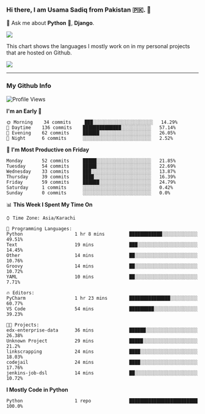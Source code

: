 ### Hi there, I am Usama Sadiq from Pakistan 🇵🇰. 👋

💬 Ask me about **Python** 🐍, **Django**. <!-- , Testing, Docker, Jenkins Automation, -->

<!--  
🗣 I love to talk about
  - Automating day-to-day stuff using Python
  - **Urdu Literature** 📚, **Anime** 💻, **Manga** 📜, **Light Novels** 📜, **Comics** 📱.  
-->

<img align="center" src="https://github-readme-stats.vercel.app/api?username=UsamaSadiq&custom_title=My Stats&show_icons=true&theme=dark&count_private=true&include_all_commits=true" />

This chart shows the languages I mostly work on in my personal projects that are hosted on Github.

<img align="center" src="https://github-readme-stats.vercel.app/api/top-langs/?username=UsamaSadiq&langs_count=10&layout=compact" />

--- 
### My Github Info
<!--START_SECTION:waka-->
![Profile Views](http://img.shields.io/badge/Profile%20Views-152-blue)

**I'm an Early 🐤** 

```text
🌞 Morning    34 commits     ███░░░░░░░░░░░░░░░░░░░░░░   14.29% 
🌆 Daytime    136 commits    ██████████████░░░░░░░░░░░   57.14% 
🌃 Evening    62 commits     ██████░░░░░░░░░░░░░░░░░░░   26.05% 
🌙 Night      6 commits      ░░░░░░░░░░░░░░░░░░░░░░░░░   2.52%

```
📅 **I'm Most Productive on Friday** 

```text
Monday       52 commits     █████░░░░░░░░░░░░░░░░░░░░   21.85% 
Tuesday      54 commits     █████░░░░░░░░░░░░░░░░░░░░   22.69% 
Wednesday    33 commits     ███░░░░░░░░░░░░░░░░░░░░░░   13.87% 
Thursday     39 commits     ████░░░░░░░░░░░░░░░░░░░░░   16.39% 
Friday       59 commits     ██████░░░░░░░░░░░░░░░░░░░   24.79% 
Saturday     1 commits      ░░░░░░░░░░░░░░░░░░░░░░░░░   0.42% 
Sunday       0 commits      ░░░░░░░░░░░░░░░░░░░░░░░░░   0.0%

```


📊 **This Week I Spent My Time On** 

```text
⌚︎ Time Zone: Asia/Karachi

💬 Programming Languages: 
Python                   1 hr 8 mins         ████████████░░░░░░░░░░░░░   49.51% 
Text                     19 mins             ███░░░░░░░░░░░░░░░░░░░░░░   14.45% 
Other                    14 mins             ██░░░░░░░░░░░░░░░░░░░░░░░   10.76% 
Groovy                   14 mins             ██░░░░░░░░░░░░░░░░░░░░░░░   10.72% 
YAML                     10 mins             ██░░░░░░░░░░░░░░░░░░░░░░░   7.71%

🔥 Editors: 
PyCharm                  1 hr 23 mins        ███████████████░░░░░░░░░░   60.77% 
VS Code                  54 mins             █████████░░░░░░░░░░░░░░░░   39.23%

🐱‍💻 Projects: 
edx-enterprise-data      36 mins             ██████░░░░░░░░░░░░░░░░░░░   26.38% 
Unknown Project          29 mins             █████░░░░░░░░░░░░░░░░░░░░   21.2% 
linkscrapping            24 mins             ████░░░░░░░░░░░░░░░░░░░░░   18.03% 
codejail                 24 mins             ████░░░░░░░░░░░░░░░░░░░░░   17.76% 
jenkins-job-dsl          14 mins             ██░░░░░░░░░░░░░░░░░░░░░░░   10.72%

```

**I Mostly Code in Python** 

```text
Python                   1 repo              █████████████████████████   100.0%

```



<!--END_SECTION:waka-->
<!--
**UsamaSadiq/UsamaSadiq** is a ✨ _special_ ✨ repository because its `README.md` (this file) appears on your GitHub profile.

Here are some ideas to get you started:

- 🔭 I’m currently working on ...
- 🌱 I’m currently learning ...
- 👯 I’m looking to collaborate on ...
- 🤔 I’m looking for help with ...
- 📫 How to reach me: ...
- 😄 Pronouns: ...
- ⚡ Fun fact: ...
-->
